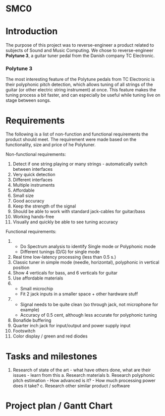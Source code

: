 # SMC0

# Introduction
The purpose of this project was to reverse-engineer a product related to subjects of Sound and Music Computing. We chose to reverse-engineer **Polytune 3**, a guitar tuner pedal from the Danish company TC Electronic.
### Polytune 3
The most interesting feature of the Polytune pedals from TC Electronic is their polyphonic pitch detection, which allows tuning of all strings of the guitar (or other electric string instrument) at once. This feature makes the tuning process a bit faster, and can especially be useful while tuning live on stage between songs.
# Requirements

The following is a list of non-function and functional requirements the product should meet. The requirement were made based on the functionality, size and price of he Polytuner.  

Non-functional requirements:

1. Detect if one string playing or many strings - automatically switch between interfaces
2. Very quick detection
3. Different interfaces
4. Multiple instruments
5. Affordable
6. Small size
7. Good accuracy
8. Keep the strength of the signal 
9. Should be able to work with standard jack-cables for guitar/bass
10. Working hands-free
11. Visually and quickly be able to see tuning accuracy



Functional requirements:

1. 
    - Do Spectrum analysis to identify Single mode or Polyphonic mode
    - Different tunings (D/G)  for single mode
2. Real time low-latency processing (less than 0.5 s.)
3. Classic tuner in simple mode (needle, horizontal), polyphonic in vertical position 
4. Show 4 verticals for bass, and 6 verticals for guitar
5. Use affordable materials
6. 
    - Small microchip 
    - Fit 2 jack inputs in a smaller space + other hardware stuff
7. 
    - Signal needs to be quite clean (so through jack, not microphone for example)
    - Accuracy of 0.5 cent, although less accurate for polyphonic tuning
8. Bonafide buffering
9. Quarter inch jack for input/output and power supply input
10. Footswitch
11. Color display / green and red diodes

# Tasks and milestones

1. Research of state of the art - what have others done, what are their issues - learn from this
    a. Research materials 
    b. Research polyphonic pitch estimation
        - How advanced is it? 
        - How much processing power does it take?
    c. Research other similar product / software 

# Project plan / Gantt Chart
